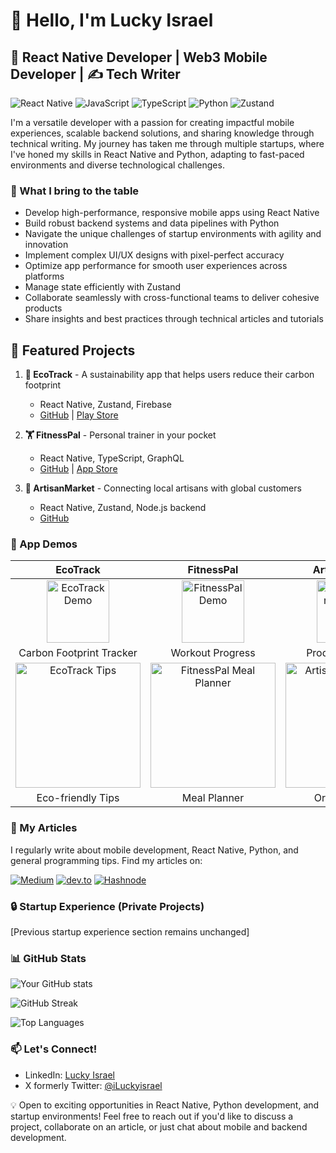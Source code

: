 # 👋 Hello, I'm Lucky Israel

## 📱 React Native Developer | Web3 Mobile Developer  | ✍️ Tech Writer

![React Native](https://img.shields.io/badge/-React%20Native-61DAFB?style=flat-square&logo=react&logoColor=black)
![JavaScript](https://img.shields.io/badge/-JavaScript-F7DF1E?style=flat-square&logo=javascript&logoColor=black)
![TypeScript](https://img.shields.io/badge/-TypeScript-3178C6?style=flat-square&logo=typescript&logoColor=white)
![Python](https://img.shields.io/badge/-Python-3776AB?style=flat-square&logo=python&logoColor=white)
![Zustand](https://img.shields.io/badge/-Zustand-FF4154?style=flat-square&logo=react&logoColor=white)

I'm a versatile developer with a passion for creating impactful mobile experiences, scalable backend solutions, and sharing knowledge through technical writing. My journey has taken me through multiple startups, where I've honed my skills in React Native and Python, adapting to fast-paced environments and diverse technological challenges.

### 🚀 What I bring to the table

- Develop high-performance, responsive mobile apps using React Native
- Build robust backend systems and data pipelines with Python
- Navigate the unique challenges of startup environments with agility and innovation
- Implement complex UI/UX designs with pixel-perfect accuracy
- Optimize app performance for smooth user experiences across platforms
- Manage state efficiently with Zustand
- Collaborate seamlessly with cross-functional teams to deliver cohesive products
- Share insights and best practices through technical articles and tutorials

## 💼 Featured Projects

1. **📱 EcoTrack** - A sustainability app that helps users reduce their carbon footprint
   - React Native, Zustand, Firebase
   - [GitHub](https://github.com/yourusername/ecotrack) | [Play Store](https://play.google.com/store/apps/details?id=com.ecotrack)

2. **🏋️ FitnessPal** - Personal trainer in your pocket
   - React Native, TypeScript, GraphQL
   - [GitHub](https://github.com/yourusername/fitnesspal) | [App Store](https://apps.apple.com/app/fitnesspal/id123456789)

3. **🎨 ArtisanMarket** - Connecting local artisans with global customers
   - React Native, Zustand, Node.js backend
   - [GitHub](https://github.com/yourusername/artisanmarket)

### 📱 App Demos

| EcoTrack | FitnessPal | ArtisanMarket |
|:--------:|:----------:|:-------------:|
| <img src="https://your-image-host.com/ecotrack-demo.gif" width="100" alt="EcoTrack Demo"> | <img src="https://your-image-host.com/fitnesspal-demo.gif" width="100" alt="FitnessPal Demo"> | <img src="https://your-image-host.com/artisanmarket-demo.gif" width="100" alt="ArtisanMarket Demo"> |
| Carbon Footprint Tracker | Workout Progress | Product Browsing |
| <img src="https://your-image-host.com/ecotrack-tips.gif" width="200" alt="EcoTrack Tips"> | <img src="https://your-image-host.com/fitnesspal-meal.gif" width="200" alt="FitnessPal Meal Planner"> | <img src="https://your-image-host.com/artisanmarket-order.gif" width="200" alt="ArtisanMarket Order Process"> |
| Eco-friendly Tips | Meal Planner | Order Process |

### 📝 My Articles

I regularly write about mobile development, React Native, Python, and general programming tips. Find my articles on:

<a href="https://medium.com/@yourusername" target="_blank"><img src="https://img.shields.io/badge/Medium-%23000000.svg?style=for-the-badge&logo=medium&logoColor=white" alt="Medium" /></a>
<a href="https://dev.to/yourusername" target="_blank"><img src="https://img.shields.io/badge/dev.to-%230A0A0A.svg?style=for-the-badge&logo=dev.to&logoColor=white" alt="dev.to" /></a>
<a href="https://yourusername.hashnode.dev" target="_blank"><img src="https://img.shields.io/badge/Hashnode-%232962FF.svg?style=for-the-badge&logo=hashnode&logoColor=white" alt="Hashnode" /></a>

### 🔒 Startup Experience (Private Projects)

[Previous startup experience section remains unchanged]

### 📊 GitHub Stats

![Your GitHub stats](https://github-readme-stats.vercel.app/api?username=yourusername&show_icons=true&theme=radical)

![GitHub Streak](https://github-readme-streak-stats.herokuapp.com/?user=yourusername&theme=dark)

![Top Languages](https://github-readme-stats.vercel.app/api/top-langs/?username=yourusername&layout=compact&theme=radical)

### 📫 Let's Connect!

- LinkedIn: [Lucky Israel](linkedin.com/in/luckyisrael/)
- X formerly Twitter: [@iLuckyisrael](https://x.com/iLuckyisrael)

💡 Open to exciting opportunities in React Native, Python development, and startup environments! Feel free to reach out if you'd like to discuss a project, collaborate on an article, or just chat about mobile and backend development.
